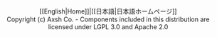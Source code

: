 <div align="center">
[[English|Home]]|[[日本語|日本語ホームページ]]<br />
Copyright (c) Axsh Co. - Components included in this distribution are licensed under LGPL 3.0 and Apache 2.0
</div>
